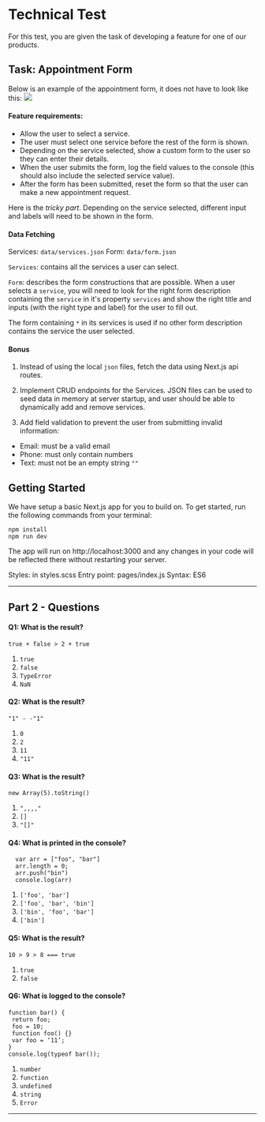 # Technical Test

For this test, you are given the task of developing a feature for one of our products.

## Task: Appointment Form

Below is an example of the appointment form, it does not have to look like this:
![](https://user-images.githubusercontent.com/31007761/114183240-761c6c00-9911-11eb-8b9a-fc7b3b8ca04b.png)

#### Feature requirements:

- Allow the user to select a service.
- The user must select one service before the rest of the form is shown.
- Depending on the service selected, show a custom form to the user so they can enter their details.
- When the user submits the form, log the field values to the console (this should also include the selected service value).
- After the form has been submitted, reset the form so that the user can make a new appointment request.

Here is the _tricky part_. Depending on the service selected, different input and labels will need to be shown in the form.

#### Data Fetching

Services: `data/services.json`
Form: `data/form.json`

`Services`: contains all the services a user can select.

`Form`: describes the form constructions that are possible. When a user selects a `service`, you will need to look for the right form description containing the `service` in it's property `services` and show the right title and inputs (with the right type and label) for the user to fill out.

The form containing `*` in its services is used if no other form description contains the service the user selected.

#### Bonus

1. Instead of using the local `json` files, fetch the data using Next.js api routes.

2. Implement CRUD endpoints for the Services. JSON files can be used to seed data in memory at server startup, and user should be able to dynamically add and remove services.

3. Add field validation to prevent the user from submitting invalid information:

- Email: must be a valid email
- Phone: must only contain numbers
- Text: must not be an empty string `""`

## Getting Started

We have setup a basic Next.js app for you to build on. To get started, run the following commands from your terminal:

```
npm install
npm run dev
```

The app will run on http://localhost:3000 and any changes in your code will be reflected there without restarting your server.

Styles: in styles.scss
Entry point: pages/index.js
Syntax: ES6

---

## Part 2 - Questions

#### Q1: What is the result?

`true + false > 2 + true`

1. `true`
2. `false`
3. `TypeError`
4. `NaN`

#### Q2: What is the result?

`"1" - -"1"`

1. `0`
2. `2`
3. `11`
4. `"11"`

#### Q3: What is the result?

`new Array(5).toString()`

1. `",,,,"`
2. `[]`
3. `"[]"`

#### Q4: What is printed in the console?

```
  var arr = ["foo", "bar"]
  arr.length = 0;
  arr.push("bin")
  console.log(arr)
```

1. `['foo', 'bar']`
2. `['foo', 'bar', 'bin']`
3. `['bin', 'foo', 'bar']`
4. `['bin']`

#### Q5: What is the result?

`10 > 9 > 8 === true`

1. `true`
2. `false`

#### Q6: What is logged to the console?

```
function bar() {
 return foo;
 foo = 10;
 function foo() {}
 var foo = ‘11’;
}
console.log(typeof bar());
```

1. `number`
2. `function`
3. `undefined`
4. `string`
5. `Error`

---
